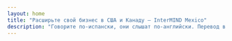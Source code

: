 ```yaml
---
layout: home
title: "Расширьте свой бизнес в США и Канаду — InterMIND Mexico"
description: "Говорите по-испански, они слышат по-английски. Перевод в реальном времени для мексиканских компаний, работающих с североамериканскими партнерами."
---
```


<HeroSection
  title="Говорите **по-испански**. <br>Они слышат **по-английски**. <br>Заключайте больше сделок."
  text="Соединяем мексиканские компании с партнерами из США и Канады через перевод речи в реальном времени.">
<NavButton buttonLabel="Узнать больше" buttonClass="brand" to="/" />
<NavButton buttonLabel="Ассистент" buttonClass="alt" to="/chat" />
</HeroSection>

<br>
<VideoPlayer src="/promo/demo-en-mx.mp4" />
